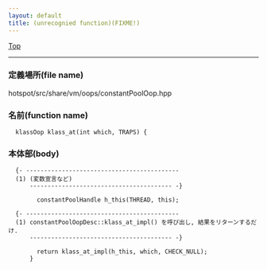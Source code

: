 ```yaml
---
layout: default
title: (unrecognied function)(FIXME!)
---
```

[Top](../index.html)

--- 
### 定義場所(file name)
hotspot/src/share/vm/oops/constantPoolOop.hpp

### 名前(function name)
```
  klassOop klass_at(int which, TRAPS) {
```

### 本体部(body)
```
  {- -------------------------------------------
  (1) (変数宣言など)
      ---------------------------------------- -}

	    constantPoolHandle h_this(THREAD, this);

  {- -------------------------------------------
  (1) constantPoolOopDesc::klass_at_impl() を呼び出し, 結果をリターンするだけ.
      ---------------------------------------- -}

	    return klass_at_impl(h_this, which, CHECK_NULL);
	  }
	
```


